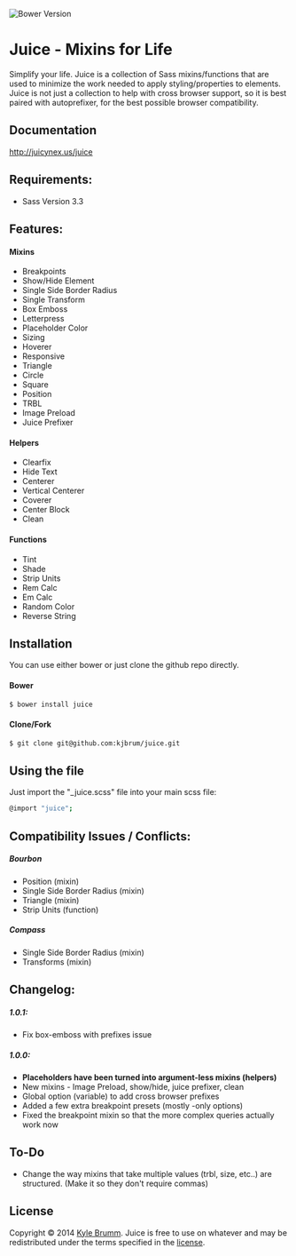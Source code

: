 ![Bower Version](http://img.shields.io/badge/bower-1.0.1-56d7c6.svg?style=flat-square)

# Juice - Mixins for Life

Simplify your life. Juice is a collection of Sass mixins/functions that are used to minimize the work needed to apply styling/properties to elements. Juice is not just a collection to help with cross browser support, so it is best paired with autoprefixer, for the best possible browser compatibility.

## Documentation

http://juicynex.us/juice

## Requirements:

+ Sass Version 3.3

## Features:

#### Mixins

+ Breakpoints
+ Show/Hide Element
+ Single Side Border Radius
+ Single Transform
+ Box Emboss
+ Letterpress
+ Placeholder Color
+ Sizing
+ Hoverer
+ Responsive
+ Triangle
+ Circle
+ Square
+ Position
+ TRBL
+ Image Preload
+ Juice Prefixer

#### Helpers

+ Clearfix
+ Hide Text
+ Centerer
+ Vertical Centerer
+ Coverer
+ Center Block
+ Clean

#### Functions

+ Tint
+ Shade
+ Strip Units
+ Rem Calc
+ Em Calc
+ Random Color
+ Reverse String

## Installation

You can use either bower or just clone the github repo directly.

#### Bower

```bash
$ bower install juice
```

#### Clone/Fork

```bash
$ git clone git@github.com:kjbrum/juice.git
```

## Using the file

Just import the "_juice.scss" file into your main scss file:
```bash
@import "juice";
```

## Compatibility Issues / Conflicts:

##### Bourbon

+ Position (mixin)
+ Single Side Border Radius (mixin)
+ Triangle (mixin)
+ Strip Units (function)

##### Compass

+ Single Side Border Radius (mixin)
+ Transforms (mixin)

## Changelog:

##### 1.0.1:

+ Fix box-emboss with prefixes issue

##### 1.0.0:

+ __Placeholders have been turned into argument-less mixins (helpers)__
+ New mixins - Image Preload, show/hide, juice prefixer, clean
+ Global option (variable) to add cross browser prefixes
+ Added a few extra breakpoint presets (mostly -only options)
+ Fixed the breakpoint mixin so that the more complex queries actually work now

## To-Do

+ Change the way mixins that take multiple values (trbl, size, etc..) are structured. (Make it so they don't require commas)

## License

Copyright © 2014 [Kyle Brumm](http://kylebrumm.com). Juice is free to use on whatever and may be redistributed under the terms specified in the [license](LICENSE.md).
